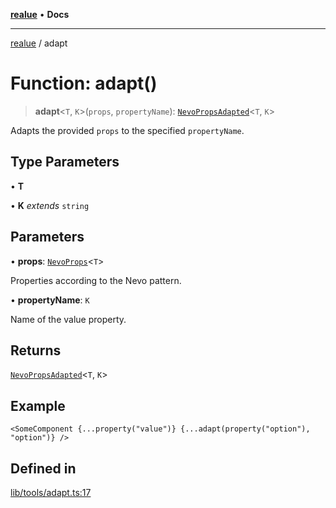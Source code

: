 [**realue**](../README.md) • **Docs**

***

[realue](../README.md) / adapt

# Function: adapt()

> **adapt**\<`T`, `K`\>(`props`, `propertyName`): [`NevoPropsAdapted`](../type-aliases/NevoPropsAdapted.md)\<`T`, `K`\>

Adapts the provided `props` to the specified `propertyName`.

## Type Parameters

• **T**

• **K** *extends* `string`

## Parameters

• **props**: [`NevoProps`](../type-aliases/NevoProps.md)\<`T`\>

Properties according to the Nevo pattern.

• **propertyName**: `K`

Name of the value property.

## Returns

[`NevoPropsAdapted`](../type-aliases/NevoPropsAdapted.md)\<`T`, `K`\>

## Example

```tsx
<SomeComponent {...property("value")} {...adapt(property("option"), "option")} />
```

## Defined in

[lib/tools/adapt.ts:17](https://github.com/nevoland/realue/blob/3f70cb4d9fb06b3cde8060aa67f306f2aaa9dc1d/lib/tools/adapt.ts#L17)
